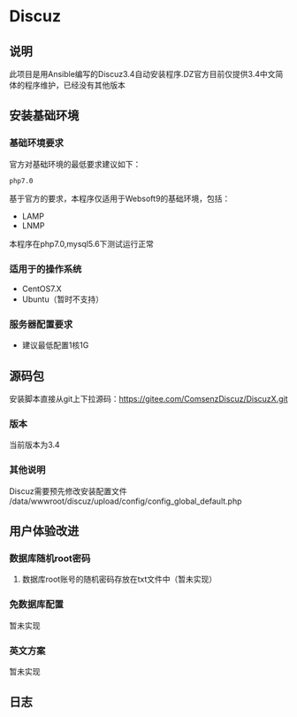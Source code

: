 # Discuz

## 说明
此项目是用Ansible编写的Discuz3.4自动安装程序.DZ官方目前仅提供3.4中文简体的程序维护，已经没有其他版本


## 安装基础环境

### 基础环境要求

官方对基础环境的最低要求建议如下：
~~~
php7.0
~~~

基于官方的要求，本程序仅适用于Websoft9的基础环境，包括：

* LAMP
* LNMP

本程序在php7.0,mysql5.6下测试运行正常

### 适用于的操作系统

* CentOS7.X
* Ubuntu（暂时不支持）

### 服务器配置要求

* 建议最低配置1核1G


## 源码包

安装脚本直接从git上下拉源码：https://gitee.com/ComsenzDiscuz/DiscuzX.git 


### 版本
当前版本为3.4

### 其他说明
Discuz需要预先修改安装配置文件 /data/wwwroot/discuz/upload/config/config_global_default.php


## 用户体验改进

### 数据库随机root密码
1. 数据库root账号的随机密码存放在txt文件中（暂未实现）


### 免数据库配置

暂未实现


### 英文方案

暂未实现


## 日志
